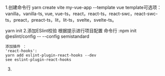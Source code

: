 1.创建命令行
yarn create vite my-vue-app --template vue
template可选项：
vanilla，vanilla-ts, vue, vue-ts，react，react-ts，react-swc，react-swc-ts，preact，preact-ts，lit，lit-ts，svelte，svelte-ts。

yarn init
2.添加ESlint校验
 根据提示进行项目配置
 命令行 :npm init @eslint/config -- --config semistandard

    添加插件 ：
    'react-hooks':
    yarn add eslint-plugin-react-hooks --dev
    see eslint-plugin-react-hooks

3.
